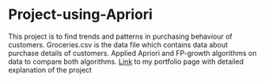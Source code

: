 # Project-using-Apriori
This project is to find trends and patterns in purchasing behaviour of customers. Groceries.csv is the data file which contains data about purchase details of customers. Applied Apriori and FP-growth algorithms on data to compare both algorithms.  [Link](https://sites.google.com/view/sarathravi/home/market-basket-analysis-a-data-mining-technique) to my portfolio page with detailed explanation of the project
